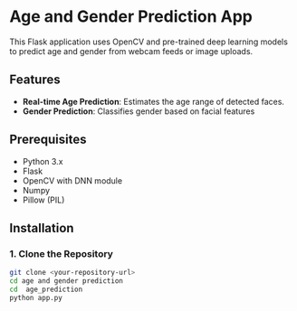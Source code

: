 # Age and Gender Prediction App

This Flask application uses OpenCV and pre-trained deep learning models to predict age and gender from webcam feeds or image uploads.


## Features
- **Real-time Age Prediction**: Estimates the age range of detected faces.
- **Gender Prediction**: Classifies gender based on facial features  
   

## Prerequisites
- Python 3.x
- Flask
- OpenCV with DNN module
- Numpy
- Pillow (PIL)

## Installation

### 1. Clone the Repository
```bash
git clone <your-repository-url>
cd age and gender prediction
cd  age_prediction 
python app.py
